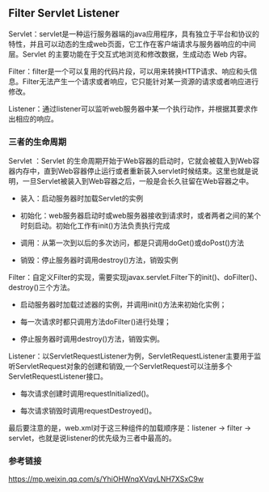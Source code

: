 ## Filter Servlet Listener

Servlet：servlet是一种运行服务器端的java应用程序，具有独立于平台和协议的特性，并且可以动态的生成web页面，它工作在客户端请求与服务器响应的中间层。Servlet 的主要功能在于交互式地浏览和修改数据，生成动态 Web 内容。

Filter：filter是一个可以复用的代码片段，可以用来转换HTTP请求、响应和头信息。Filter无法产生一个请求或者响应，它只能针对某一资源的请求或者响应进行修改。

Listener：通过listener可以监听web服务器中某一个执行动作，并根据其要求作出相应的响应。

### 三者的生命周期

Servlet ：Servlet 的生命周期开始于Web容器的启动时，它就会被载入到Web容器内存中，直到Web容器停止运行或者重新装入servlet时候结束。这里也就是说明，一旦Servlet被装入到Web容器之后，一般是会长久驻留在Web容器之中。

+ 装入：启动服务器时加载Servlet的实例

+ 初始化：web服务器启动时或web服务器接收到请求时，或者两者之间的某个时刻启动。初始化工作有init()方法负责执行完成

+ 调用：从第一次到以后的多次访问，都是只调用doGet()或doPost()方法

+ 销毁：停止服务器时调用destroy()方法，销毁实例



Filter：自定义Filter的实现，需要实现javax.servlet.Filter下的init()、doFilter()、destroy()三个方法。

+ 启动服务器时加载过滤器的实例，并调用init()方法来初始化实例；

+ 每一次请求时都只调用方法doFilter()进行处理；

+ 停止服务器时调用destroy()方法，销毁实例。



Listener：以ServletRequestListener为例，ServletRequestListener主要用于监听ServletRequest对象的创建和销毁,一个ServletRequest可以注册多个ServletRequestListener接口。

+ 每次请求创建时调用requestInitialized()。

+ 每次请求销毁时调用requestDestroyed()。

最后要注意的是，web.xml对于这三种组件的加载顺序是：listener -> filter -> servlet，也就是说listener的优先级为三者中最高的。

### 参考链接
https://mp.weixin.qq.com/s/YhiOHWnqXVqvLNH7XSxC9w